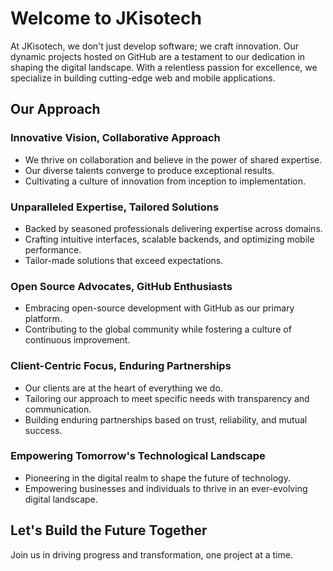 # Welcome to JKisotech

At JKisotech, we don't just develop software; we craft innovation. Our dynamic projects hosted on GitHub are a testament to our dedication in shaping the digital landscape. With a relentless passion for excellence, we specialize in building cutting-edge web and mobile applications.

## Our Approach

### Innovative Vision, Collaborative Approach
- We thrive on collaboration and believe in the power of shared expertise.
- Our diverse talents converge to produce exceptional results.
- Cultivating a culture of innovation from inception to implementation.

### Unparalleled Expertise, Tailored Solutions
- Backed by seasoned professionals delivering expertise across domains.
- Crafting intuitive interfaces, scalable backends, and optimizing mobile performance.
- Tailor-made solutions that exceed expectations.

### Open Source Advocates, GitHub Enthusiasts
- Embracing open-source development with GitHub as our primary platform.
- Contributing to the global community while fostering a culture of continuous improvement.

### Client-Centric Focus, Enduring Partnerships
- Our clients are at the heart of everything we do.
- Tailoring our approach to meet specific needs with transparency and communication.
- Building enduring partnerships based on trust, reliability, and mutual success.

### Empowering Tomorrow's Technological Landscape
- Pioneering in the digital realm to shape the future of technology.
- Empowering businesses and individuals to thrive in an ever-evolving digital landscape.

## Let's Build the Future Together

Join us in driving progress and transformation, one project at a time.
